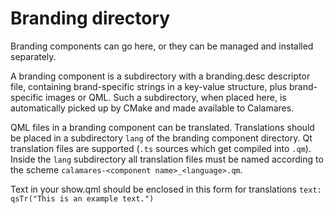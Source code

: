 # Branding directory

Branding components can go here, or they can be managed and installed separately.

A branding component is a subdirectory with a branding.desc descriptor file, containing brand-specific strings in a key-value structure, plus brand-specific images or QML. Such a subdirectory, when placed here, is automatically picked up by CMake and made available to Calamares.

QML files in a branding component can be translated. Translations should be placed in a subdirectory `lang` of the branding component directory. Qt translation files are supported (`.ts` sources which get compiled into `.qm`). Inside the `lang` subdirectory all translation files must be named according to the scheme `calamares-<component name>_<language>.qm`.

Text in your show.qml should be enclosed in this form for translations `text: qsTr("This is an example text.")`
